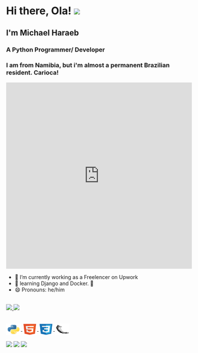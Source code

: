 # Hi there, Ola! <img src="https://raw.githubusercontent.com/MartinHeinz/MartinHeinz/master/wave.gif" width="30px">

## I'm Michael Haraeb
### A Python Programmer/ Developer
### I am from Namibia, but i'm almost a permanent Brazilian resident. Carioca!

<div style="width:100%;height:0;padding-bottom:100%;position:relative;"><iframe src="https://giphy.com/embed/Y01wot3Bt9Bpdz8xvs" width="100%" height="100%" style="position: absolute;" frameBorder="0" class="giphy-embed" allowFullScreen></iframe></div>

<p><a href="https://giphy.com/stickers/Y01wot3Bt9Bpdz8xvs"></a></p>


- 🔭 I’m currently working as a Freelencer on Upwork
- 🌱 learning Django and Docker. 🤖 
-  😄 Pronouns: he/him

<br>

<div>
  <a href="https://github.com/PetosPy">
  <img height="180em" src="https://github-readme-stats.vercel.app/api?username=PetosPy&show_icons=true&theme=blue-green&include_all_commits=true&count_private=true"/>
  <img height="180em" src="https://github-readme-stats.vercel.app/api/top-langs/?username=PetosPy&layout=compact&langs_count=7&theme=tokyonight"/>
</div>

<br>
  
  <div style="display: inline_block"><br>
  <img align="center" alt="Rafa-Python" height="30" width="40" src="https://raw.githubusercontent.com/devicons/devicon/master/icons/python/python-original.svg">
  <img align="center" alt="Rafa-HTML" height="30" width="40" src="https://raw.githubusercontent.com/devicons/devicon/master/icons/html5/html5-original.svg">
  <img align="center" alt="Rafa-CSS" height="30" width="40" src="https://raw.githubusercontent.com/devicons/devicon/master/icons/css3/css3-original.svg">
  <img align="center" alt="Rafa-Python" height="30" width="40" src="https://raw.githubusercontent.com/devicons/devicon/master/icons/flask/flask-original.svg">
</div>
  
  <br>
  
<div> 
  <a href="https://instagram.com/petos_na" target="_blank"><img src="https://img.shields.io/badge/-Instagram-%23E4405F?style=for-the-badge&logo=instagram&logoColor=white"        target="_blank"></a>
   <a href = "mailto:haraebm@gmail.com"><img src="https://img.shields.io/badge/-Gmail-%23333?style=for-the-badge&logo=gmail&logoColor=white" target="_blank"></a>
  <a href="https://www.linkedin.com/in/michael-haraeb-3a500184/" target="_blank"><img src="https://img.shields.io/badge/-LinkedIn-%230077B5?style=for-the-badge&logo=linkedin&logoColor=white" target="_blank"></a> 

 
</div>
  <br>

